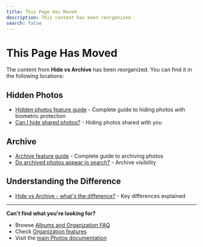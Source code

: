 ```yaml
---
title: This Page Has Moved
description: This content has been reorganized
search: false
---
```


# This Page Has Moved

The content from **Hide vs Archive** has been reorganized. You can find it in the following locations:

## Hidden Photos

- [Hidden photos feature guide](/photos/features/albums-and-organization/hide) - Complete guide to hiding photos with biometric protection
- [Can I hide shared photos?](/photos/faq/albums-and-organization#hide-shared) - Hiding photos shared with you

## Archive

- [Archive feature guide](/photos/features/albums-and-organization/archive) - Complete guide to archiving photos
- [Do archived photos appear in search?](/photos/faq/albums-and-organization#archive-search) - Archive visibility

## Understanding the Difference

- [Hide vs Archive - what's the difference?](/photos/faq/albums-and-organization#difference) - Key differences explained

---

**Can't find what you're looking for?**

- Browse [Albums and Organization FAQ](/photos/faq/albums-and-organization)
- Check [Organization features](/photos/features/albums-and-organization/albums)
- Visit the [main Photos documentation](/photos/)
